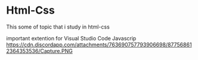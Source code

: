 # Html-Css

This some of topic that i study in html-css

important extention for Visual Studio Code Javascrip
https://cdn.discordapp.com/attachments/763690757793906698/877568612364353536/Capture.PNG 
